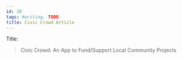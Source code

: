 ```yaml
---
id: 20
tags: #writing, TODO
title: Civic Crowd Article
---
```


Title:

> Civic Crowd: An App to Fund/Support Local Community Projects